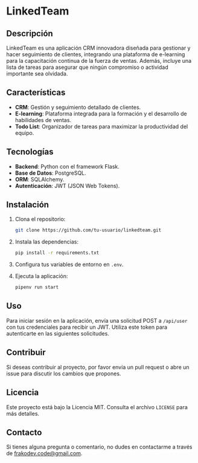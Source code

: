 # LinkedTeam

## Descripción

LinkedTeam es una aplicación CRM innovadora diseñada para gestionar y hacer seguimiento de clientes, integrando una plataforma de e-learning para la capacitación continua de la fuerza de ventas. Además, incluye una lista de tareas para asegurar que ningún compromiso o actividad importante sea olvidada.

## Características

- **CRM**: Gestión y seguimiento detallado de clientes.
- **E-learning**: Plataforma integrada para la formación y el desarrollo de habilidades de ventas.
- **Todo List**: Organizador de tareas para maximizar la productividad del equipo.

## Tecnologías

- **Backend**: Python con el framework Flask.
- **Base de Datos**: PostgreSQL.
- **ORM**: SQLAlchemy.
- **Autenticación**: JWT (JSON Web Tokens).

## Instalación

1. Clona el repositorio:
   ```bash
   git clone https://github.com/tu-usuario/linkedteam.git
   ```
2. Instala las dependencias:
   ```bash
   pip install -r requirements.txt
   ```
3. Configura tus variables de entorno en `.env`.

4. Ejecuta la aplicación:
   ```bash
   pipenv run start
   ```

## Uso

Para iniciar sesión en la aplicación, envía una solicitud POST a `/api/user` con tus credenciales para recibir un JWT. Utiliza este token para autenticarte en las siguientes solicitudes.

## Contribuir

Si deseas contribuir al proyecto, por favor envía un pull request o abre un issue para discutir los cambios que propones.

## Licencia

Este proyecto está bajo la Licencia MIT. Consulta el archivo `LICENSE` para más detalles.

## Contacto

Si tienes alguna pregunta o comentario, no dudes en contactarme a través de [frakodev.code@gmail.com](mailto:frakodev.code@gmail.com).

